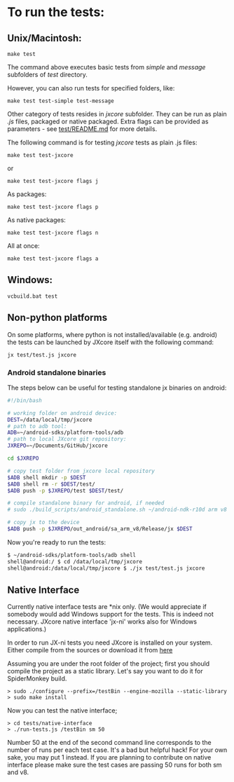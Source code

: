 # To run the tests:

## Unix/Macintosh:

    make test

The command above executes basic tests from *simple* and *message* subfolders of *test* directory.

However, you can also run tests for specified folders, like:

    make test test-simple test-message

Other category of tests resides in *jxcore* subfolder. They can be run as plain *.js* files, packaged or native packaged.
Extra flags can be provided as parameters - see [test/README.md](../test/README.md) for more details.

The following command is for testing *jxcore* tests as plain .js files:

    make test test-jxcore

or

    make test test-jxcore flags j

As packages:

    make test test-jxcore flags p

As native packages:

    make test test-jxcore flags n

All at once:

    make test test-jxcore flags a

## Windows:

    vcbuild.bat test

## Non-python platforms

On some platforms, where python is not installed/available (e.g. android) the tests can be launched by JXcore itself with the following command:

    jx test/test.js jxcore

### Android standalone binaries

The steps below can be useful for testing standalone jx binaries on android:

```bash
#!/bin/bash

# working folder on android device:
DEST=/data/local/tmp/jxcore
# path to adb tool:
ADB=~/android-sdks/platform-tools/adb
# path to local JXcore git repository:
JXREPO=~/Documents/GitHub/jxcore

cd $JXREPO

# copy test folder from jxcore local repository
$ADB shell mkdir -p $DEST
$ADB shell rm -r $DEST/test/
$ADB push -p $JXREPO/test $DEST/test/

# compile standalone binary for android, if needed
# sudo ./build_scripts/android_standalone.sh ~/android-ndk-r10d arm v8

# copy jx to the device
$ADB push -p $JXREPO/out_android/sa_arm_v8/Release/jx $DEST
```

Now you're ready to run the tests:

```bash
$ ~/android-sdks/platform-tools/adb shell
shell@android:/ $ cd /data/local/tmp/jxcore
shell@android:/data/local/tmp/jxcore $ ./jx test/test.js jxcore
```
    
## Native Interface

Currently native interface tests are *nix only. (We would appreciate if somebody would add Windows support for the tests. This is indeed not necessary. JXcore native interface 'jx-ni' works also for Windows applications.)

In order to run JX-ni tests you need JXcore is installed on your system. Either compile from the sources or download it from [here](http://jxcore.com/Downloads) 

Assuming you are under the root folder of the project; first you should compile the project as a static library. Let's say you want to do it for SpiderMonkey build. 
```
> sudo ./configure --prefix=/testBin --engine-mozilla --static-library
> sudo make install
```

Now you can test the native interface;
```
> cd tests/native-interface
> ./run-tests.js /testBin sm 50
```

Number 50 at the end of the second command line corresponds to the number of runs per each test case. It's a bad but helpful hack! For your own sake, you may put 1 instead. If you are planning to contribute on native interface please make sure the test cases are passing 50 runs for both sm and v8.



